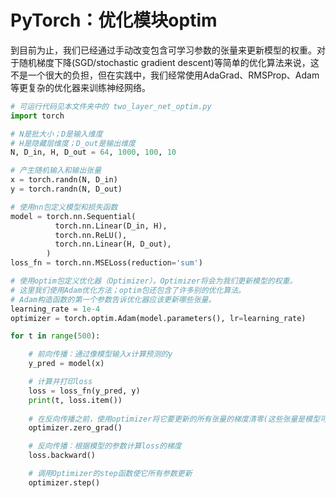 # PyTorch：优化模块optim

到目前为止，我们已经通过手动改变包含可学习参数的张量来更新模型的权重。对于随机梯度下降(SGD/stochastic gradient descent)等简单的优化算法来说，这不是一个很大的负担，但在实践中，我们经常使用AdaGrad、RMSProp、Adam等更复杂的优化器来训练神经网络。


```python
# 可运行代码见本文件夹中的 two_layer_net_optim.py
import torch

# N是批大小；D是输入维度
# H是隐藏层维度；D_out是输出维度
N, D_in, H, D_out = 64, 1000, 100, 10

# 产生随机输入和输出张量
x = torch.randn(N, D_in)
y = torch.randn(N, D_out)

# 使用nn包定义模型和损失函数
model = torch.nn.Sequential(
          torch.nn.Linear(D_in, H),
          torch.nn.ReLU(),
          torch.nn.Linear(H, D_out),
        )
loss_fn = torch.nn.MSELoss(reduction='sum')

# 使用optim包定义优化器（Optimizer）。Optimizer将会为我们更新模型的权重。
# 这里我们使用Adam优化方法；optim包还包含了许多别的优化算法。
# Adam构造函数的第一个参数告诉优化器应该更新哪些张量。
learning_rate = 1e-4
optimizer = torch.optim.Adam(model.parameters(), lr=learning_rate)

for t in range(500):

    # 前向传播：通过像模型输入x计算预测的y
    y_pred = model(x)

    # 计算并打印loss
    loss = loss_fn(y_pred, y)
    print(t, loss.item())
    
    # 在反向传播之前，使用optimizer将它要更新的所有张量的梯度清零(这些张量是模型可学习的权重)
    optimizer.zero_grad()

    # 反向传播：根据模型的参数计算loss的梯度
    loss.backward()

    # 调用Optimizer的step函数使它所有参数更新
    optimizer.step()
```
